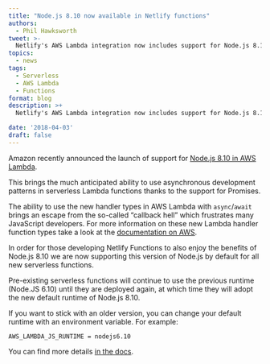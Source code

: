 ```yaml
---
title: "Node.js 8.10 now available in Netlify functions"
authors:
  - Phil Hawksworth
tweet: >-
  Netlify's AWS Lambda integration now includes support for Node.js 8.10. #serverless #awslambda
topics:
  - news
tags:
  - Serverless
  - AWS Lambda
  - Functions
format: blog
description: >+
  Netlify's AWS Lambda integration now includes support for Node.js 8.10

date: '2018-04-03'
draft: false
---
```


Amazon recently announced the launch of support for [Node.js 8.10 in AWS Lambda](https://aws.amazon.com/blogs/compute/node-js-8-10-runtime-now-available-in-aws-lambda/).

This brings the much anticipated ability to use asynchronous development patterns in serverless Lambda functions thanks to the support for Promises.

The ability to use the new handler types in AWS Lambda with `async`/`await` brings an escape from the so-called “callback hell” which frustrates many JavaScript developers. For more information on these new Lambda handler function types take a look at the [documentation on AWS](https://aws.amazon.com/blogs/compute/node-js-8-10-runtime-now-available-in-aws-lambda/).

In order for those developing Netlify Functions to also enjoy the benefits of Node.js 8.10 we are now supporting this version of Node.js by default for all new serverless functions.

Pre-existing serverless functions will continue to use the previous runtime (Node.JS 6.10) until they are deployed again, at which time they will adopt the new default runtime of Node.js 8.10.

If you want to stick with an older version, you can change your default runtime with an environment variable. For example:

`AWS_LAMBDA_JS_RUNTIME = nodejs6.10`

You can find more details [in the docs](/docs/functions/#javascript-runtime-settings).
